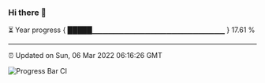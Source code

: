 ### Hi there 👋

⏳ Year progress { █████▁▁▁▁▁▁▁▁▁▁▁▁▁▁▁▁▁▁▁▁▁▁▁▁▁ } 17.61 %

---

⏰ Updated on Sun, 06 Mar 2022 06:16:26 GMT

![Progress Bar CI](https://github.com/liununu/liununu/workflows/Progress%20Bar%20CI/badge.svg)
